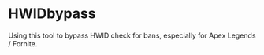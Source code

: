 ﻿# HWIDbypass

Using this tool to bypass HWID check for bans, especially for Apex Legends / Fornite.

